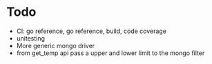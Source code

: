 # Todo

- CI: go reference, go reference, build, code coverage
- unitesting
- More generic mongo driver
- from get_temp api pass a upper and lower limit to the mongo filter

